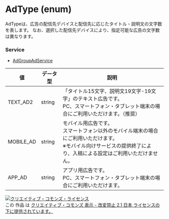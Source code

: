 # AdType (enum)
AdTypeは、広告の配信先デバイスと配信先に応じたタイトル・説明文の文字数を表します。
なお、選択した配信先デバイスにより、指定可能な広告の文字数は異なります。
### Service
+ [AdGroupAdService](../services/AdGroupAdService.md)

| 値 | データ型 | 説明 | 
|---|---|---|
| TEXT_AD2| string| 「タイトル15文字、説明文19文字-19文字」のテキスト広告です。<br>PC、スマートフォン・タブレット端末の場合にご利用いただけます。（推奨） |
| MOBILE_AD| string| モバイル用広告です。<br>スマートフォン以外のモバイル端末の場合にご利用いただけます。<br>※モバイル向けサービスの提供終了により、入稿による設定はご利用いただけません。 |
| APP_AD| string| アプリ用広告です。<br>PC、スマートフォン・タブレット端末の場合にご利用いただけます。 |
<a rel="license" href="http://creativecommons.org/licenses/by-nd/2.1/jp/"><img alt="クリエイティブ・コモンズ・ライセンス" style="border-width:0" src="https://i.creativecommons.org/l/by-nd/2.1/jp/88x31.png" /></a><br />この 作品 は <a rel="license" href="http://creativecommons.org/licenses/by-nd/2.1/jp/">クリエイティブ・コモンズ 表示 - 改変禁止 2.1 日本 ライセンスの下に提供されています。</a>
